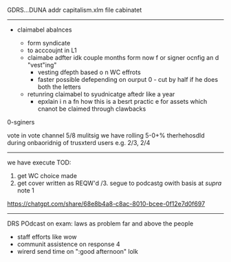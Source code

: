 GDRS...DUNA addr
capitalism.xlm
file cabinatet



---

-  claimabel  abalnces

   - form syndicate
   -  to acccoujnt in L1
   -  claimabe adfter idk couple months form now f or  signer  ocnfig an d "vest"ing" 
       - vesting  dfepth based o n WC effrots
       - faster possible  defepending on ourput
       0 - cut by  half  if he does both  the letters
    - retunring claimabel  to syudnicatge  aftedr like  a year
       - epxlain i n a fn how  this  is  a besrt  practic e  for  assets which  cnanot be claimed through clawbacks




0-sginers

vote  in  vote  channel
5/8  mulitsig
we  have rolling 5-0+% therhehosdld  during onbaoridnig of trusxterd users
e.g. 2/3, 2/4


---

we have execute TOD:

1.  get  WC  choice made
2. get cover written  as REQW'd
/3. segue to podcastg owith basis at _supra_ note 1


https://chatgpt.com/share/68e8b4a8-c8ac-8010-bcee-0f12e7d0f697

---

DRS POdcast on exam:  laws  as problem far and above the  people

- staff efforts like wow
- communit assistence on response 4
- wirerd send time on ":good afternoon" lolk
